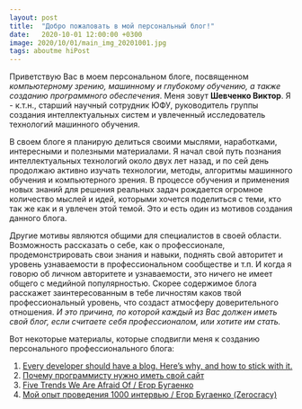 ```yaml
---
layout: post
title:  "Добро пожаловать в мой персональный блог!"
date:   2020-10-01 12:00:00 +0300
image: 2020/10/01/main_img_20201001.jpg
tags: aboutme hiPost
--- 
```


Приветствую Вас в моем персональном блоге, посвященном *компьютерному зрению, машинному и глубокому обучению, а также созданию программного обеспечения*. Меня зовут **Шевченко Виктор**. Я - к.т.н., старший научный сотрудник ЮФУ, руководитель группы создания интеллектуальных систем и увлеченный исследователь технологий машинного обучения.

В своем блоге я планирую делиться своими мыслями, наработками, интересными и полезными материалами. Я начал свой путь познания интеллектуальных технологий около двух лет назад, и по сей день продолжаю активно изучать технологии, методы, алгоритмы машинного обучения и компьютерного зрения. В процессе обучения и применения новых знаний для решения реальных задач рождается огромное количество мыслей и идей, которыми хочется поделиться с теми, кто так же как и я увлечен этой темой. Это и есть один из мотивов создания данного блога.

Другие мотивы являются общими для специалистов в своей области. Возможность рассказать о себе, как о профессионале, продемонстрировать свои знания и навыки, поднять свой авторитет и уровень узнаваемости в профессиональном сообществе и т.п. И когда я говорю об личном авторитете и узнаваемости, это ничего не имеет общего с медийной популярностью. Скорее содержимое блога расскажет заинтересованным в тебе личностям каков твой профессиональный уровень, что создаст атмосферу доверительного отношения. *И это причина, по которой каждый из Вас должен иметь свой блог, если считаете себя профессионалом, или хотите им стать.*

Вот некоторые материалы, которые cподвигли меня к созданию персонального профессионального блога:

1. [Every developer should have a blog. Here’s why, and how to stick with it.](https://www.freecodecamp.org/news/every-developer-should-have-a-blog-heres-why-and-how-to-stick-with-it-5fd55a247fbf/)
2. [Почему программисту нужно иметь свой сайт](https://progtips.ru/professiya-programmist/pochemu-programmistu-nuzhno-imet-svoj-sajt.html)
3. [Five Trends We Are Afraid Of / Егор Бугаенко](https://www.youtube.com/watch?v=i84uvEWDeMc&feature=youtu.be&t=1969)
4. [Мой опыт проведения 1000 интервью / Егор Бугаенко (Zerocracy)](https://www.youtube.com/watch?v=jiJxA37hmsQ&t=1398s)

